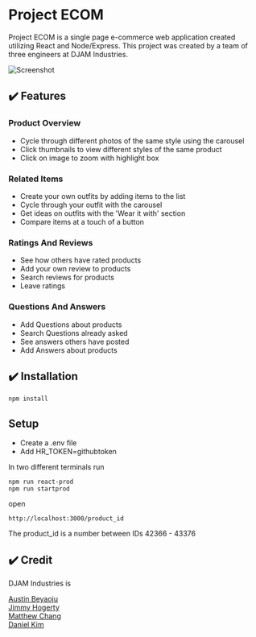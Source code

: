 # Project ECOM
Project ECOM is a single page e-commerce web application created utilizing React and Node/Express. This project was created by a team of three engineers at DJAM Industries.

![Screenshot](https://i.makeagif.com/media/2-25-2022/zsFKJB.gif)

## :heavy_check_mark: Features

### Product Overview

* Cycle through different photos of the same style using the carousel
* Click thumbnails to view different styles of the same product
* Click on image to zoom with highlight box

### Related Items

* Create your own outfits by adding items to the list
* Cycle through your outfit with the carousel
* Get ideas on outfits with the 'Wear it with' section
* Compare items at a touch of a button

### Ratings And Reviews

* See how others have rated products
* Add your own review to products
* Search reviews for products
* Leave ratings

### Questions And Answers

* Add Questions about products
* Search Questions already asked
* See answers others have posted
* Add Answers about products

## :heavy_check_mark: Installation

```
npm install
```

## Setup
* Create a .env file
* Add HR_TOKEN=githubtoken


In two different terminals run

```
npm run react-prod
npm run startprod
```

open

```
http://localhost:3000/product_id

```

The product_id is a number between IDs 42366 - 43376

## :heavy_check_mark: Credit
DJAM Industries is

[Austin Beyaoju](https://github.com/Beyaoju)
<br>
[Jimmy Hogerty](https://github.com/jimbosl1ce)
<br>
[Matthew Chang](https://github.com/changerbang)
<br>
[Daniel Kim](https://github.com/leinad520)
